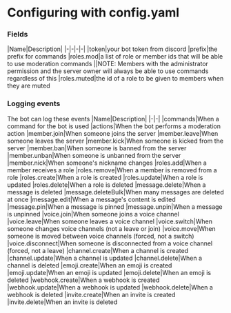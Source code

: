 # Configuring with config.yaml

### Fields
|Name|Description|
|-|-|-|-|
|token|your bot token from discord
|prefix|the prefix for commands
|roles.mod|a list of role or member ids that will be able to use moderation commands
||NOTE: Members with the administrator permission and the server owner will always be able to use commands regardless of this
|roles.muted|the id of a role to be given to members when they are muted

### Logging events
The bot can log these events
|Name|Description|
|-|-|
|commands|When a command for the bot is used
|actions|When the bot performs a moderation action
|member.join|When someone joins the server
|member.leave|When someone leaves the server
|member.kick|When someone is kicked from the server
|member.ban|When someone is banned from the server
|member.unban|When someone is unbanned from the server
|member.nick|When someone's nickname changes
|roles.add|When a member receives a role
|roles.remove|When a member is removed from a role
|roles.create|When a role is created
|roles.update|When a role is updated
|roles.delete|When a role is deleted
|message.delete|When a message is deleted
|message.deleteBulk|When many messages are deleted at once
|message.edit|When a message's content is edited
|message.pin|When a message is pinned
|message.unpin|When a message is unpinned
|voice.join|When someone joins a voice channel
|voice.leave|When someone leaves a voice channel
|voice.switch|When someone changes voice channels (not a leave or join)
|voice.move|When someone is moved between voice channels (forced, not a switch)
|voice.disconnect|When someone is disconnected from a voice channel (forced, not a leave)
|channel.create|When a channel is created
|channel.update|When a channel is updated
|channel.delete|When a channel is deleted
|emoji.create|When an emoji is created
|emoji.update|When an emoji is updated
|emoji.delete|When an emoji is deleted
|webhook.create|When a webhook is created
|webhook.update|When a webhook is updated
|webhook.delete|When a webhook is deleted
|invite.create|When an invite is created
|invite.delete|When an invite is deleted
